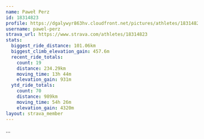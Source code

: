 ```yaml
---
name: Paweł Perz
id: 18314823
profile: https://dgalywyr863hv.cloudfront.net/pictures/athletes/18314823/5244308/1/large.jpg
username: pawel-perz
strava_url: https://www.strava.com/athletes/18314823
stats:
  biggest_ride_distance: 101.06km
  biggest_climb_elevation_gain: 457.6m
  recent_ride_totals:
    count: 19
    distance: 234.29km
    moving_time: 13h 44m
    elevation_gain: 931m
  ytd_ride_totals:
    count: 70
    distance: 989km
    moving_time: 54h 26m
    elevation_gain: 4320m
layout: strava_member
--- 
```

...

